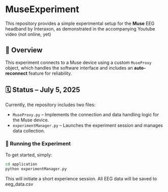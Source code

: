 # MuseExperiment

This repository provides a simple experimental setup for the **Muse** EEG headband by Interaxon, as demonstrated in the accompanying Youtube video (not online, yet)

## 🧠 Overview

This experiment connects to a Muse device using a custom `MuseProxy` object, which handles the software interface and includes an **auto-reconnect** feature for reliability.

## 🗓️ Status – July 5, 2025

Currently, the repository includes two files:

- `MuseProxy.py` – Implements the connection and data handling logic for the Muse device.
- `experimentManager.py` – Launches the experiment session and manages data collection.

### 🚀 Running the Experiment

To get started, simply:

```bash
cd application
python experimentManager.py
```

This will initiate a short experience session. All EEG data will be saved to
eeg_data.csv
